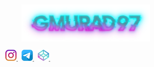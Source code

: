 <h1 align="center">
	<img src="content/logo/logo.png" alt="GMURAD97 LOGO" width="80%">
</h1>
<p align="left">
	<a href="https://instagram.com/murad.gazymagomedov" target="_blank">
		<img src="content/icon/instagram.png" title="Instagram" alt="@murad.gazymagomedov" width="35px">
	</a>  
	<a href="https://t.me/ASProgerHack" target="_blank">
		<img src="content/icon/telegram.png" title="Telegram" alt="@ASProgerHack" width="35px">
	</a>  
	<a href="https://codepen.io/gmurad97" target="_blank">
		<img src="content/icon/codepen.png" title="CodePen" alt="@ASProgerHack" width="35px">
	</a>  
</p>
